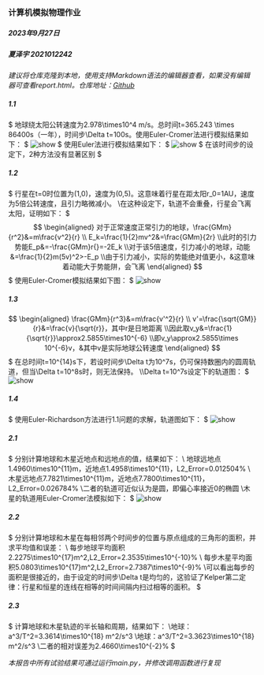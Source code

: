 ### 计算机模拟物理作业
##### 2023年9月27日
##### 夏泽宇 2021012242

*建议将仓库克隆到本地，使用支持Markdown语法的编辑器查看，如果没有编辑器可查看report.html。仓库地址：[Github](https://github.com/Ageha-Xia/simulation)*
##### 1.1 
$
地球绕太阳公转速度为2.978\times10^4 m/s。总时间t=365.243 \times 86400s（一年），时间步\Delta t=100s。使用Euler-Cromer法进行模拟结果如下：
$
<img src="./fig/p1_1_euler_cromer.gif" alt="show" />
$
使用Euler法进行模拟结果如下：
$
<img src="./fig/p1_1_euler.gif" alt="show" />
$
在该时间步的设定下，2种方法没有显著区别
$

##### 1.2
$
行星在t=0时位置为(1,0)，速度为(0,5)。这意味着行星在距太阳r_0=1AU，速度为5倍公转速度，且引力略微减小。
\\在这种设定下，轨道不会重叠，行星会飞离太阳，证明如下：
$
$$
\begin{aligned}
   对于正常速度正常引力的地球，\frac{GMm}{r^2}&=m\frac{v^2}{r}
    \\ E_k=\frac{1}{2}mv^2&=\frac{GMm}{2r}
    \\此时的引力势能E_p&=-\frac{GMm}r{}=-2E_k
    \\对于该5倍速度，引力减小的地球，动能&=\frac{1}{2}m(5v)^2>-E_p
    \\由于引力减小，实际的势能绝对值更小，&这意味着动能大于势能阱，会飞离
\end{aligned}
$$
$
使用Euler-Cromer模拟结果如下图：
$
<img src="./fig/p1_2.gif" alt="show" />

##### 1.3
$$
\begin{aligned}
    \frac{GMm}{r^3}&=m\frac{v'^2}{r}
    \\ v'=\frac{\sqrt{GM}}{r}&=\frac{v}{\sqrt{r}}，其中r是日地距离
    \\因此取v_y&=\frac{1}{\sqrt{r}}\approx2.5855\times10^{-6}
    \\即v_y\approx2.5855\times 10^{-6}v，&其中v是实际地球公转速度
\end{aligned}
$$
$
在总时间t=10^{14}s下，若设时间步\Delta t为10^7s，仍可保持数圈内的圆周轨道，但当\Delta t=10^8s时，则无法保持。
\\\Delta t=10^7s设定下的轨道图：
$
<img src="./fig/p1_3.gif" alt="show" />

##### 1.4
$
使用Euler-Richardson方法进行1.1问题的求解，轨道图如下：
$
<img src="./fig/p1_4.gif" alt="show" />

##### 2.1
$
分别计算地球和木星近地点和远地点的值，结果如下：
\\ 地球远地点1.4960\times10^{11}m，近地点1.4958\times10^{11}，L2\_Error=0.012504\%
\\ 木星远地点7.7821\times10^{11}m，近地点7.7800\times10^{11}，L2\_Error=0.026784\%
\\二者的轨道可近似认为是圆，即偏心率接近0的椭圆
\\木星的轨道用Euler-Cromer法模拟如下：
$
<img src="./fig/p2_1.gif" alt="show" />

##### 2.2
$
分别计算地球和木星在每相邻两个时间步的位置与原点组成的三角形的面积，并求平均值和误差：
\\ 每步地球平均面积2.2275\times10^{17}m^2,L2\_Error=2.3535\times10^{-10}\%
\\ 每步木星平均面积5.0803\times10^{17}m^2,L2\_Error=2.7387\times10^{-9}\%
\\可以看出每步的面积是很接近的，由于设定的时间步\Delta t是均匀的，这验证了Kelper第二定律：行星和恒星的连线在相等的时间间隔内扫过相等的面积。
$

##### 2.3
$
计算地球和木星轨迹的半长轴和周期，结果如下：
\\地球：a^3/T^2=3.3614\times10^{18} m^2/s^3
\\地球：a^3/T^2=3.3623\times10^{18} m^2/s^3
\\二者的相对误差为2.4660\times10^{-2}\%
$

*本报告中所有试验结果可通过运行main.py，并修改调用函数进行复现*